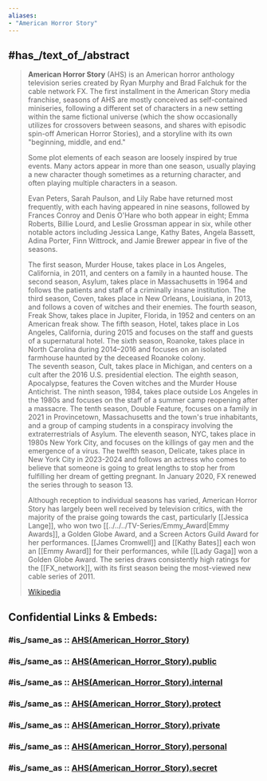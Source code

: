 ```yaml
---
aliases:
- "American Horror Story"
---
```


## #has_/text_of_/abstract 

> **American Horror Story** (AHS) is an American horror anthology television series 
> created by Ryan Murphy and Brad Falchuk for the cable network FX. 
> The first installment in the American Story media franchise, seasons of AHS 
> are mostly conceived as self-contained miniseries, 
> following a different set of characters in a new setting within the same fictional universe 
> (which the show occasionally utilizes for crossovers between seasons, 
> and shares with episodic spin-off American Horror Stories), 
> and a storyline with its own "beginning, middle, and end." 
> 
> Some plot elements of each season are loosely inspired by true events. 
> Many actors appear in more than one season, usually playing a new character 
> though sometimes as a returning character, and often playing multiple characters in a season. 
> 
> Evan Peters, Sarah Paulson, and Lily Rabe have returned most frequently, 
> with each having appeared in nine seasons, followed by Frances Conroy and Denis O'Hare 
> who both appear in eight; Emma Roberts, Billie Lourd, and Leslie Grossman appear in six, 
> while other notable actors including Jessica Lange, Kathy Bates, Angela Bassett, 
> Adina Porter, Finn Wittrock, and Jamie Brewer appear in five of the seasons.
>
> The first season, Murder House, takes place in Los Angeles, California, in 2011, 
> and centers on a family in a haunted house. 
> The second season, Asylum, takes place in Massachusetts in 1964 
> and follows the patients and staff of a criminally insane institution. 
> The third season, Coven, takes place in New Orleans, Louisiana, in 2013, 
> and follows a coven of witches and their enemies. 
> The fourth season, Freak Show, takes place in Jupiter, Florida, in 1952 
> and centers on an American freak show. 
> The fifth season, Hotel, takes place in Los Angeles, California, during 2015 
> and focuses on the staff and guests of a supernatural hotel. 
> The sixth season, Roanoke, takes place in North Carolina during 2014–2016 
> and focuses on an isolated farmhouse haunted by the deceased Roanoke colony.  
> The seventh season, Cult, takes place in Michigan, 
> and centers on a cult after the 2016 U.S. presidential election. 
> The eighth season, Apocalypse, features the Coven witches and the Murder House Antichrist. 
> The ninth season, 1984, takes place outside Los Angeles in the 1980s 
> and focuses on the staff of a summer camp reopening after a massacre. 
> The tenth season, Double Feature, focuses on a family in 2021 in Provincetown, Massachusetts 
> and the town's true inhabitants, and a group of camping students 
> in a conspiracy involving the extraterrestrials of Asylum. 
> The eleventh season, NYC, takes place in 1980s New York City, 
> and focuses on the killings of gay men and the emergence of a virus. 
> The twelfth season, Delicate, takes place in New York City in 2023-2024 
> and follows an actress who comes to believe that someone is going to great lengths 
> to stop her from fulfilling her dream of getting pregnant. 
> In January 2020, FX renewed the series through to season 13.
>
> Although reception to individual seasons has varied, 
> American Horror Story has largely been well received by television critics, 
> with the majority of the praise going towards the cast, particularly [[Jessica Lange]], 
> who won two [[../../../TV-Series/Emmy_Award|Emmy Awards]], a Golden Globe Award, 
> and a Screen Actors Guild Award for her performances. 
> [[James Cromwell]] and [[Kathy Bates]] each won an [[Emmy Award]] for their performances, 
> while [[Lady Gaga]] won a Golden Globe Award. 
> The series draws consistently high ratings for the [[FX_network]], 
> with its first season being the most-viewed new cable series of 2011.
>
> [Wikipedia](https://en.wikipedia.org/wiki/American%20Horror%20Story)


## Confidential Links & Embeds: 

### #is_/same_as :: [AHS(American_Horror_Story)](/_Standards/Society/Communication/Media/Movie/Movie-Genre/Media-Corporations/Streaming_Services/AHS(American_Horror_Story).md) 

### #is_/same_as :: [AHS(American_Horror_Story).public](/_public/Society/Communication/Media/Movie/Movie-Genre/Media-Corporations/Streaming_Services/AHS(American_Horror_Story).public.md) 

### #is_/same_as :: [AHS(American_Horror_Story).internal](/_internal/Society/Communication/Media/Movie/Movie-Genre/Media-Corporations/Streaming_Services/AHS(American_Horror_Story).internal.md) 

### #is_/same_as :: [AHS(American_Horror_Story).protect](/_protect/Society/Communication/Media/Movie/Movie-Genre/Media-Corporations/Streaming_Services/AHS(American_Horror_Story).protect.md) 

### #is_/same_as :: [AHS(American_Horror_Story).private](/_private/Society/Communication/Media/Movie/Movie-Genre/Media-Corporations/Streaming_Services/AHS(American_Horror_Story).private.md) 

### #is_/same_as :: [AHS(American_Horror_Story).personal](/_personal/Society/Communication/Media/Movie/Movie-Genre/Media-Corporations/Streaming_Services/AHS(American_Horror_Story).personal.md) 

### #is_/same_as :: [AHS(American_Horror_Story).secret](/_secret/Society/Communication/Media/Movie/Movie-Genre/Media-Corporations/Streaming_Services/AHS(American_Horror_Story).secret.md)

